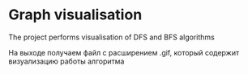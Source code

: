 # Graph visualisation

The project performs visualisation of DFS and BFS algorithms

На выходе получаем файл с расширением .gif, который содержит визуализацию работы алгоритма

[logo]: https://github.com/Drozdova-Daria/graph_lab1/blob/develop/graph_visualisation/images_bfs/graph1.gif "Logo Title Text 2"
